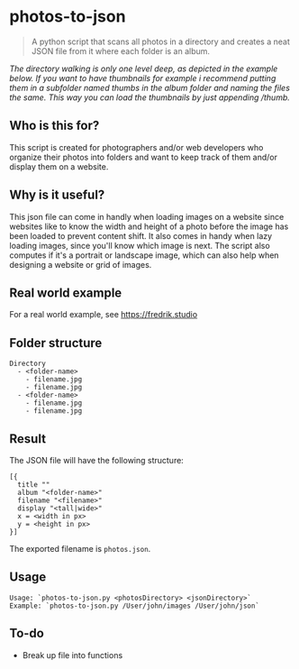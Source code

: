 # photos-to-json

> A python script that scans all photos in a directory and creates a neat JSON file from it where each folder is an album.

*The directory walking is only one level deep, as depicted in the example below. If you want to have thumbnails for example i recommend putting them in a subfolder named thumbs in the album folder and naming the files the same. This way you can load the thumbnails by just appending /thumb.*

## Who is this for? 
This script is created for photographers and/or web developers who organize their photos into folders and want to keep track of them and/or display them on a website.

## Why is it useful? 
This json file can come in handly when loading images on a website since websites like to know the width and height of a photo before the image has been loaded to prevent content shift. It also comes in handy when lazy loading images, since you'll know which image is next. The script also computes if it's a portrait or landscape image, which can also help when designing a website or grid of images.

## Real world example
For a real world example, see <https://fredrik.studio>

## Folder structure
```
Directory
  - <folder-name>
    - filename.jpg
    - filename.jpg
  - <folder-name>
    - filename.jpg
    - filename.jpg
```
## Result
The JSON file will have the following structure:
```
[{
  title ""
  album "<folder-name>"
  filename "<filename>"
  display "<tall|wide>"
  x = <width in px>
  y = <height in px>
}]
```

The exported filename is `photos.json`.

## Usage
```
Usage: `photos-to-json.py <photosDirectory> <jsonDirectory>`
Example: `photos-to-json.py /User/john/images /User/john/json`
```

## To-do

- Break up file into functions
